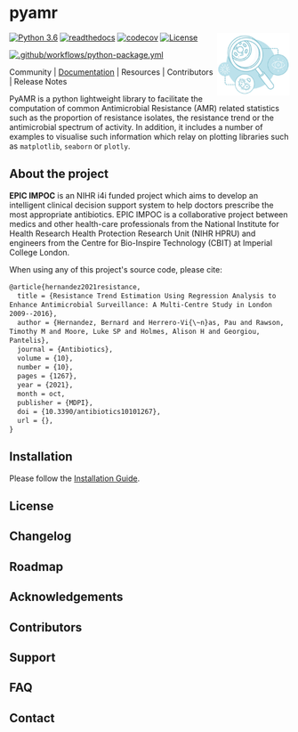 # pyamr

<img src="docs/source/_static/images/logo-pyamr-v1.png" align="right" width="130">

[url-py39]: https://www.python.org/downloads/release/python-390/
[url-license]: https://www.gnu.org/licenses/gpl-3.0
[url-codecov]: https://codecov.io/gh/bahp/pyAMR
[url-readthedocs]: https://readthedocs.org/projects/docs/badge/?version=latest
[url-gh-package]: https://github.com/bahp/pyAMR/actions/workflows/python-package.yml

[badge-py39]: https://img.shields.io/badge/python-3.9-blue.svg
[badge-codecov]: https://codecov.io/gh/bahp/pyAMR/branch/main/graph/badge.svg?token=GLL7GYY5TE
[badge-license]: https://img.shields.io/badge/license-GPLv3-orange.svg
[badge-gh-package]: https://github.com/bahp/pyAMR/actions/workflows/python-package.yml/badge.svg

[![Python 3.6][badge-py39]][url-py39]
[![readthedocs][url-readthedocs]]()
[![codecov][badge-codecov]][url-codecov]
[![License][badge-license]][url-license]

[![.github/workflows/python-package.yml][badge-gh-package]][url-gh-package]

[url-documentation]: https://bahp.github.io/pyamr/index.html
[url-installation]: https://bahp.github.io/pyamr/usage/installation.html
[url-development]: https://bahp.github.io/pyamr/usage/development.html

Community | [Documentation][url-documentation] | Resources | Contributors | Release Notes

PyAMR is a python lightweight library to facilitate the computation of common Antimicrobial 
Resistance (AMR) related statistics such as the proportion of resistance isolates, the 
resistance trend or the antimicrobial spectrum of activity. In addition, it includes a number 
of examples to visualise such information which relay on plotting libraries such as 
``matplotlib``, ``seaborn`` or ``plotly``.



<!-- ----------------------- -->
<!--    ABOUT THE PROJECT    -->
<!-- ----------------------- -->
## About the project

**EPIC IMPOC** is an NIHR i4i funded project which aims to develop an intelligent clinical 
decision support system to help doctors prescribe the most appropriate antibiotics. 
EPIC IMPOC is a collaborative project between medics and other health-care professionals from 
the National Institute for Health Research Health Protection Research Unit (NIHR HPRU) and 
engineers from the Centre for Bio-Inspire Technology (CBIT) at Imperial College London.

When using any of this project's source code, please cite:

```console
@article{hernandez2021resistance,
  title = {Resistance Trend Estimation Using Regression Analysis to Enhance Antimicrobial Surveillance: A Multi-Centre Study in London 2009--2016},
  author = {Hernandez, Bernard and Herrero-Vi{\~n}as, Pau and Rawson, Timothy M and Moore, Luke SP and Holmes, Alison H and Georgiou, Pantelis},
  journal = {Antibiotics},
  volume = {10},
  number = {10},
  pages = {1267},
  year = {2021},
  month = oct,
  publisher = {MDPI},
  doi = {10.3390/antibiotics10101267},
  url = {},
}
```


<!-- ----------------------- -->
<!--     Installation        -->
<!-- ----------------------- -->
## Installation

Please follow the [Installation Guide][url-installation].

## License
## Changelog
## Roadmap
## Acknowledgements
## Contributors
## Support
## FAQ
## Contact